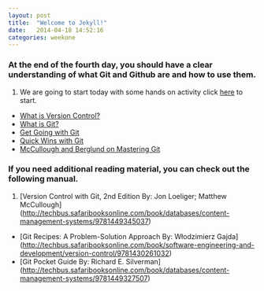```yaml
---
layout: post
title:  "Welcome to Jekyll!"
date:   2014-04-18 14:52:16
categories: weekone
---
```


### At the end of the fourth day, you should have a clear understanding of what Git and Github are and how to use them.

1. We are going to start today with some hands on activity click [here](http://try.github.io/levels/1/challenges/1) to start.
+ [What is Version Control?](http://git-scm.com/video/what-is-version-control)
+ [What is Git?](http://git-scm.com/video/what-is-git)
+ [Get Going with Git](http://git-scm.com/video/get-going)
+ [Quick Wins with Git](http://git-scm.com/video/quick-wins)
+ [McCullough and Berglund on Mastering Git](http://techbus.safaribooksonline.com/video/software-engineering-and-development/version-control/9781449304737)

### If you need additional reading material, you can check out the following manual.

1. [Version Control with Git, 2nd Edition By: Jon Loeliger; Matthew McCullough] (http://techbus.safaribooksonline.com/book/databases/content-management-systems/9781449345037)
+ [Git Recipes: A Problem-Solution Approach By: Włodzimierz Gajda] (http://techbus.safaribooksonline.com/book/software-engineering-and-development/version-control/9781430261032)
+ [Git Pocket Guide By: Richard E. Silverman] (http://techbus.safaribooksonline.com/book/databases/content-management-systems/9781449327507)

